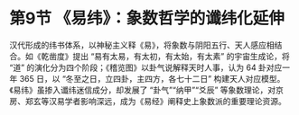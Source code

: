 # 第9节 《易纬》：象数哲学的谶纬化延伸​
汉代形成的纬书体系，以神秘主义释《易》，将象数与阴阳五行、天人感应相结合。如《乾凿度》提出 “易有太易，有太初，有太始，有太素” 的宇宙生成论，将 “道” 的演化分为四个阶段；《稽览图》以卦气说解释天时人事，认为 64 卦对应一年 365 日，以 “冬至之日，立四卦，主四方，各七十二日” 构建天人对应模型。《易纬》虽掺入谶纬迷信成分，却发展了 “卦气”“纳甲”“爻辰” 等象数理论，对京房、郑玄等汉易学者影响深远，成为《易经》阐释史上象数派的重要理论资源。
